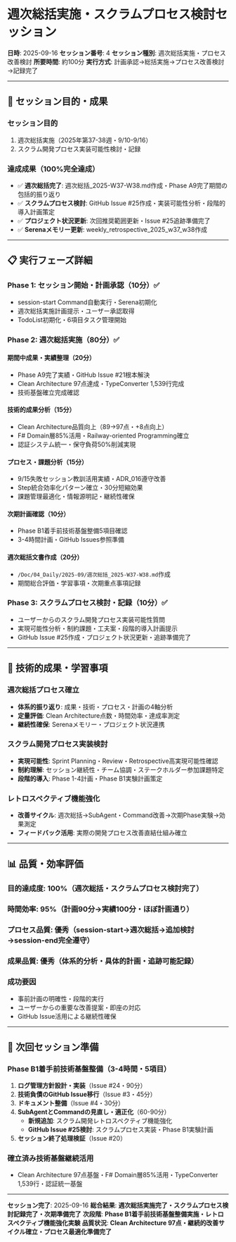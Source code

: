 # 週次総括実施・スクラムプロセス検討セッション

**日時**: 2025-09-16
**セッション番号**: 4
**セッション種別**: 週次総括実施・プロセス改善検討
**所要時間**: 約100分
**実行方式**: 計画承認→総括実施→プロセス改善検討→記録完了

---

## 🎯 セッション目的・成果

### セッション目的
1. 週次総括実施（2025年第37-38週・9/10-9/16）
2. スクラム開発プロセス実装可能性検討・記録

### 達成成果（100%完全達成）
- ✅ **週次総括完了**: 週次総括_2025-W37-W38.md作成・Phase A9完了期間の包括的振り返り
- ✅ **スクラムプロセス検討**: GitHub Issue #25作成・実装可能性分析・段階的導入計画策定
- ✅ **プロジェクト状況更新**: 次回推奨範囲更新・Issue #25追跡準備完了
- ✅ **Serenaメモリー更新**: weekly_retrospective_2025_w37_w38作成

---

## 📋 実行フェーズ詳細

### Phase 1: セッション開始・計画承認（10分）✅
- session-start Command自動実行・Serena初期化
- 週次総括実施計画提示・ユーザー承認取得
- TodoList初期化・6項目タスク管理開始

### Phase 2: 週次総括実施（80分）✅
#### 期間中成果・実績整理（20分）
- Phase A9完了実績・GitHub Issue #21根本解決
- Clean Architecture 97点達成・TypeConverter 1,539行完成
- 技術基盤確立完成確認

#### 技術的成果分析（15分）
- Clean Architecture品質向上（89→97点・+8点向上）
- F# Domain層85%活用・Railway-oriented Programming確立
- 認証システム統一・保守負荷50%削減実現

#### プロセス・課題分析（15分）
- 9/15失敗セッション教訓活用実績・ADR_016遵守改善
- Step統合効率化パターン確立・30分短縮効果
- 課題管理最適化・情報源明記・継続性確保

#### 次期計画確認（10分）
- Phase B1着手前技術基盤整備5項目確認
- 3-4時間計画・GitHub Issues参照準備

#### 週次総括文書作成（20分）
- `/Doc/04_Daily/2025-09/週次総括_2025-W37-W38.md`作成
- 期間総合評価・学習事項・次期重点事項記録

### Phase 3: スクラムプロセス検討・記録（10分）✅
- ユーザーからのスクラム開発プロセス実装可能性質問
- 実現可能性分析・制約課題・工夫案・段階的導入計画提示
- GitHub Issue #25作成・プロジェクト状況更新・追跡準備完了

---

## 🎯 技術的成果・学習事項

### 週次総括プロセス確立
- **体系的振り返り**: 成果・技術・プロセス・計画の4軸分析
- **定量評価**: Clean Architecture点数・時間効率・達成率測定
- **継続性確保**: Serenaメモリー・プロジェクト状況連携

### スクラム開発プロセス実装検討
- **実現可能性**: Sprint Planning・Review・Retrospective高実現可能性確認
- **制約理解**: セッション継続性・チーム協調・ステークホルダー参加課題特定
- **段階的導入**: Phase 1-4計画・Phase B1実験計画策定

### レトロスペクティブ機能強化
- **改善サイクル**: 週次総括→SubAgent・Command改善→次期Phase実験→効果測定
- **フィードバック活用**: 実際の開発プロセス改善直結仕組み確立

---

## 📊 品質・効率評価

### 目的達成度: **100%**（週次総括・スクラムプロセス検討完了）
### 時間効率: **95%**（計画90分→実績100分・ほぼ計画通り）
### プロセス品質: **優秀**（session-start→週次総括→追加検討→session-end完全遵守）
### 成果品質: **優秀**（体系的分析・具体的計画・追跡可能記録）

### 成功要因
- 事前計画の明確性・段階的実行
- ユーザーからの重要な改善提案・即座の対応
- GitHub Issue活用による継続性確保

---

## 🔄 次回セッション準備

### Phase B1着手前技術基盤整備（3-4時間・5項目）
1. **ログ管理方針設計・実装**（Issue #24・90分）
2. **技術負債のGitHub Issue移行**（Issue #3・45分）
3. **ドキュメント整備**（Issue #4・30分）
4. **SubAgentとCommandの見直し・適正化**（60-90分）
   - **新規追加**: スクラム開発レトロスペクティブ機能強化
   - **GitHub Issue #25検討**: スクラムプロセス実装・Phase B1実験計画
5. **セッション終了処理検証**（Issue #20）

### 確立済み技術基盤継続活用
- Clean Architecture 97点基盤・F# Domain層85%活用・TypeConverter 1,539行・認証統一基盤

---

**セッション完了**: 2025-09-16
**総合結果**: **週次総括実施完了・スクラムプロセス検討記録完了・次期準備完了**
**次段階**: **Phase B1着手前技術基盤整備実施・レトロスペクティブ機能強化実験**
**品質状況**: **Clean Architecture 97点・継続的改善サイクル確立・プロセス最適化準備完了**